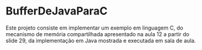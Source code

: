 # BufferDeJavaParaC
Este projeto consiste em implementar um exemplo em linguagem C, do mecanismo de memória compartilhada apresentado na aula 12 a partir do slide 29, da implementação em Java mostrada e executada em sala de aula. 

